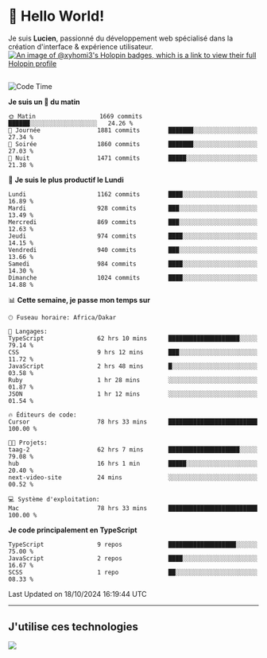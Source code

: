 # 👋 Hello World!

Je suis **Lucien**, passionné du développement web spécialisé dans la création d'interface & expérience utilisateur.
[![An image of @xyhomi3's Holopin badges, which is a link to view their full Holopin profile](https://holopin.me/xyhomi3)](https://holopin.io/@xyhomi3)

##

<!--START_SECTION:waka-->
![Code Time](http://img.shields.io/badge/Code%20Time-2%2C340%20hrs%2020%20mins-blue)

**Je suis un 🐤 du matin** 

```text
🌞 Matin                  1669 commits        ██████░░░░░░░░░░░░░░░░░░░   24.26 % 
🌆 Journée                1881 commits        ███████░░░░░░░░░░░░░░░░░░   27.34 % 
🌃 Soirée                 1860 commits        ███████░░░░░░░░░░░░░░░░░░   27.03 % 
🌙 Nuit                   1471 commits        █████░░░░░░░░░░░░░░░░░░░░   21.38 % 
```
📅 **Je suis le plus productif le Lundi** 

```text
Lundi                    1162 commits        ████░░░░░░░░░░░░░░░░░░░░░   16.89 % 
Mardi                    928 commits         ███░░░░░░░░░░░░░░░░░░░░░░   13.49 % 
Mercredi                 869 commits         ███░░░░░░░░░░░░░░░░░░░░░░   12.63 % 
Jeudi                    974 commits         ████░░░░░░░░░░░░░░░░░░░░░   14.15 % 
Vendredi                 940 commits         ███░░░░░░░░░░░░░░░░░░░░░░   13.66 % 
Samedi                   984 commits         ████░░░░░░░░░░░░░░░░░░░░░   14.30 % 
Dimanche                 1024 commits        ████░░░░░░░░░░░░░░░░░░░░░   14.88 % 
```


📊 **Cette semaine, je passe mon temps sur** 

```text
🕑︎ Fuseau horaire: Africa/Dakar

💬 Langages: 
TypeScript               62 hrs 10 mins      ████████████████████░░░░░   79.14 % 
CSS                      9 hrs 12 mins       ███░░░░░░░░░░░░░░░░░░░░░░   11.72 % 
JavaScript               2 hrs 48 mins       █░░░░░░░░░░░░░░░░░░░░░░░░   03.58 % 
Ruby                     1 hr 28 mins        ░░░░░░░░░░░░░░░░░░░░░░░░░   01.87 % 
JSON                     1 hr 12 mins        ░░░░░░░░░░░░░░░░░░░░░░░░░   01.54 % 

🔥 Éditeurs de code: 
Cursor                   78 hrs 33 mins      █████████████████████████   100.00 % 

🐱‍💻 Projets: 
taag-2                   62 hrs 7 mins       ████████████████████░░░░░   79.08 % 
hub                      16 hrs 1 min        █████░░░░░░░░░░░░░░░░░░░░   20.40 % 
next-video-site          24 mins             ░░░░░░░░░░░░░░░░░░░░░░░░░   00.52 % 

💻 Système d'exploitation: 
Mac                      78 hrs 33 mins      █████████████████████████   100.00 % 
```

**Je code principalement en TypeScript** 

```text
TypeScript               9 repos             ███████████████████░░░░░░   75.00 % 
JavaScript               2 repos             ████░░░░░░░░░░░░░░░░░░░░░   16.67 % 
SCSS                     1 repo              ██░░░░░░░░░░░░░░░░░░░░░░░   08.33 % 
```




 Last Updated on 18/10/2024 16:19:44 UTC
<!--END_SECTION:waka-->
---

## J'utilise ces technologies

<p align="left">
  <a href="https://skillicons.dev">
    <img src="https://skillicons.dev/icons?i=ts,js,md,scss,tailwind,react,docker,express,astro,vite,nextjs,vercel,figma,ableton" />
  </a>
</p>

